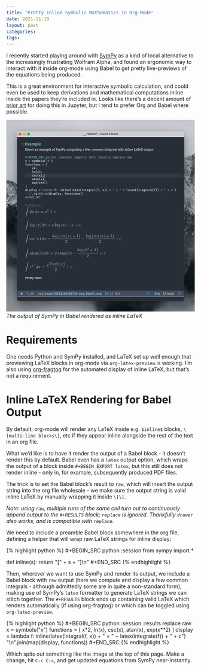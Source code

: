 ```yaml
---
title: "Pretty Inline Symbolic Mathematics in Org-Mode"
date: 2021-11-10
layout: post
categories: 
tags: 
---
```

I recently started playing around with [SymPy](<https://www.sympy.org>) as a kind of local alternative to the increasingly frustrating Wolfram Alpha, and found an ergonomic way to interact with it inside org-mode using Babel to get pretty live-previews of the equations being produced.

This is a great environment for interactive symbolic calculation, and could even be used to keep derivations and mathematical computations inline inside the papers they&rsquo;re included in. Looks like there&rsquo;s a decent amount of [prior art](<https://dynamics-and-control.readthedocs.io/en/latest/0_Getting_Started/Notebook%20introduction.html>) for doing this in Jupyter, but I tend to prefer Org and Babel where possible.

![img](/img/sympy-emacs.png)
*The output of SymPy in Babel rendered as inline LaTeX*


# Requirements

One needs Python and SymPy installed, and LaTeX set up well enough that previewing LaTeX blocks in org-mode via `org-latex-preview` is working. I&rsquo;m also using [org-fragtog](<https://github.com/io12/org-fragtog>) for the automated display of inline LaTeX, but that&rsquo;s not a requirement.


# Inline LaTeX Rendering for Babel Output

By default, org-mode will render any LaTeX inside e.g. `$inline$` blocks, `\[multi-line blocks\]`, etc if they appear inline alongside the rest of the text in an org file.

What we&rsquo;d like is to have it render the output of a Babel block - it doesn&rsquo;t render this by default. Babel even has a `latex` output option, which wraps the output of a block inside `#+BEGIN_EXPORT latex`, but this still does not render inline - only in, for example, subsequently produced PDF files.

The trick is to set the Babel block&rsquo;s result to `raw`, which will insert the output string into the org file wholesale - we make sure the output string is valid inline LaTeX by manually wrapping it inside `\[\]`.

*Note: using `raw`, multiple runs of the same cell turn out to continuously append output to the `#+RESULTS` block; `replace` is ignored. Thankfully `drawer` also works, and is compatible with `replace`.*

We need to include a preamble Babel block somewhere in the org file, defining a helper that will wrap raw LaTeX strings for inline display:

{% highlight python %}
#+BEGIN_SRC python :session
from sympy import *

def inline(s):
    return "\[" + s + "\]\n"
#+END_SRC
{% endhighlight %}

Then, wherever we want to use SymPy and render its output, we include a Babel block with `raw` output (here we compute and display a few common integrals - although admittedly some are in quite a non-standard form), making use of SymPy&rsquo;s `latex` formatter to generate LaTeX strings we can stitch together. The `#+RESULTS` block ends up containing valid LaTeX which renders automatically (if using org-fragtog) or which can be toggled using `org-latex-preview`.

{% highlight python %}
#+BEGIN_SRC python :session :results replace raw
x = symbols("x")
functions = [
    x*2,
    ln(x),
    csc(x),
    atan(x),
    exp(x**2)
]
display = lambda f: inline(latex(Integral(f, x)) + " = " + latex(integrate(f)) + " + c")
"\n".join(map(display, functions))
#+END_SRC
{% endhighlight %}

Which spits out something like the image at the top of this page. Make a change, hit `C-c C-c`, and get updated equations from SymPy near-instantly.
